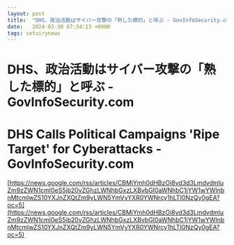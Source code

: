 ```yaml
---
layout: post
title:  "DHS、政治活動はサイバー攻撃の「熟した標的」と呼ぶ - GovInfoSecurity.com"
date:   2024-03-30 07:34:13 +0900
tags: setuirynews 
---
```


# DHS、政治活動はサイバー攻撃の「熟した標的」と呼ぶ - GovInfoSecurity.com



# DHS Calls Political Campaigns 'Ripe Target' for Cyberattacks - GovInfoSecurity.com

[https://news.google.com/rss/articles/CBMiYmh0dHBzOi8vd3d3LmdvdmluZm9zZWN1cml0eS5jb20vZGhzLWNhbGxzLXBvbGl0aWNhbC1jYW1wYWlnbnMtcmlwZS10YXJnZXQtZm9yLWN5YmVyYXR0YWNrcy1hLTI0NzQy0gEA?oc=5](https://news.google.com/rss/articles/CBMiYmh0dHBzOi8vd3d3LmdvdmluZm9zZWN1cml0eS5jb20vZGhzLWNhbGxzLXBvbGl0aWNhbC1jYW1wYWlnbnMtcmlwZS10YXJnZXQtZm9yLWN5YmVyYXR0YWNrcy1hLTI0NzQy0gEA?oc=5)

